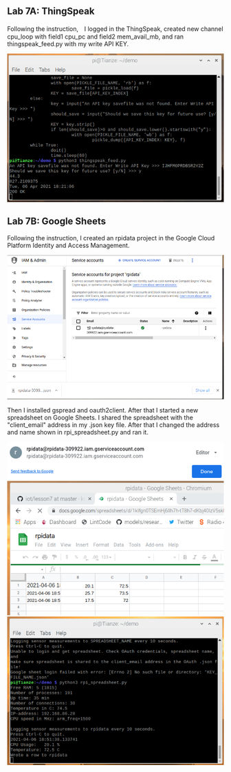 ## Lab 7A: ThingSpeak

Following the instruction,　I logged in the ThingSpeak, created new channel cpu_loop with field1 cpu_pc and field2 mem_avail_mb, and ran thingspeak_feed.py with my write API KEY.

![alt text](https://github.com/wastelander47/629IoT/blob/main/lab7/lab7-1.png)

## Lab 7B: Google Sheets

Following the instruction, I created an rpidata project in the Google Cloud Platform Identity and Access Management.

![alt text](https://github.com/wastelander47/629IoT/blob/main/lab7/lab7-2.png)

Then I installed gspread and oauth2client. After that I started a new spreadsheet on Google Sheets. I shared the spreadsheet with the "client_email" address in my .json key file.
After that I changed the address and name shown in rpi_spreadsheet.py and ran it.

![alt text](https://github.com/wastelander47/629IoT/blob/main/lab7/lab7-3.png)
![alt text](https://github.com/wastelander47/629IoT/blob/main/lab7/lab7-4.png)
![alt text](https://github.com/wastelander47/629IoT/blob/main/lab7/lab7-5.png)


